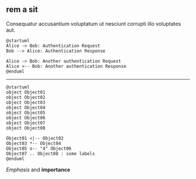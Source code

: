 ## rem a sit

Consequatur accusantium voluptatum ut nesciunt corrupti illo voluptates aut.

```graphviz
@startuml
Alice -> Bob: Authentication Request
Bob --> Alice: Authentication Response

Alice -> Bob: Another authentication Request
Alice <-- Bob: Another authentication Response
@enduml
```


------------------------------------------------------------------------------------------------------------------------------


```graphviz
@startuml
object Object01
object Object02
object Object03
object Object04
object Object05
object Object06
object Object07
object Object08

Object01 <|-- Object02
Object03 *-- Object04
Object05 o-- "4" Object06
Object07 .. Object08 : some labels
@enduml
```

*Emphasis* and **importance**